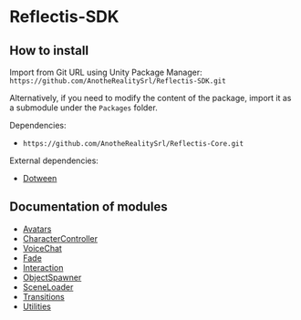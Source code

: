 # Reflectis-SDK

## How to install

Import from Git URL using Unity Package Manager: `https://github.com/AnotheRealitySrl/Reflectis-SDK.git`

Alternatively, if you need to modify the content of the package, import it as a submodule under the `Packages` folder.

Dependencies:

- `https://github.com/AnotheRealitySrl/Reflectis-Core.git`

External dependencies:

- [Dotween](http://dotween.demigiant.com/)

## Documentation of modules

- [Avatars](../Avatars/Documentation~/index.md)
- [CharacterController](../CharacterController/Documentation~/index.md)
- [VoiceChat](../VoiceChat/Documentation~/index.md)
- [Fade](../Fade/Documentation~/index.md)
- [Interaction](../Interaction/Documentation~/index.md)
- [ObjectSpawner](../ObjectSpawner/Documentation~/index.md)
- [SceneLoader](../SceneLoader/Documentation~/index.md)
- [Transitions](../Transitions/Documentation~/index.md)
- [Utilities](../Utilities/Documentation~/index.md)
